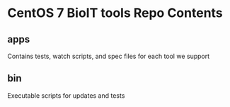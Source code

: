 CentOS 7 BioIT tools Repo Contents
==================================
## apps
Contains tests, watch scripts, and spec files for each tool we support
## bin
Executable scripts for updates and tests

